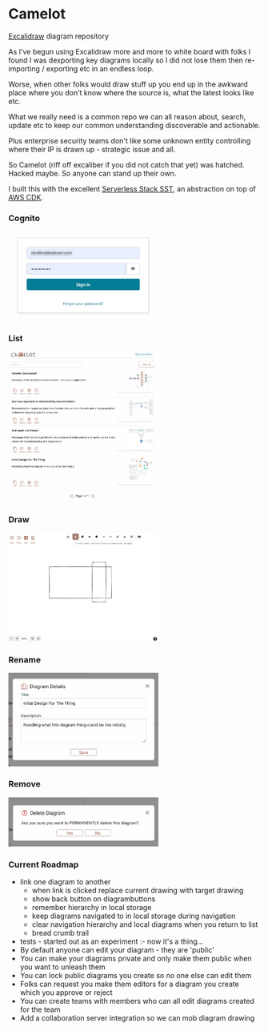# Camelot

[Excalidraw](https://excalidraw.com) diagram repository

As I've begun using Excalidraw more and more to white board with folks I found I was dexporting key diagrams locally so I did not lose them then re-importing / exporting etc in an endless loop.

Worse, when other folks would draw stuff up you end up in the awkward place where you don't know where the source is, what the latest looks like etc. 

What we really need is a common repo we can all reason about, search, update etc to keep our common understanding discoverable and actionable.

Plus enterprise security teams don't like some unknown entity controlling where their IP is drawn up - strategic issue and all.

So Camelot (riff off excaliber if you did not catch that yet) was hatched. Hacked maybe. So anyone can stand up their own.

I built this with the excellent [Serverless Stack SST](https://serverless-stack.com/), an abstraction on top of [AWS CDK](https://aws.amazon.com/cdk/).

### Cognito

<img src="/images/cognito.jpg" alt="" width="300" />

### List

<img src="/images/camelot.jpg" alt="" width="300" />

### Draw

<img src="/images/draw.jpg" alt="" width="300" />

### Rename
<img src="/images/rename.jpg" alt="" width="300" />

### Remove

<img src="/images/remove.jpg" alt="" width="300" />

### Current Roadmap
- link one diagram to another 
    - when link is clicked replace current drawing with target drawing
    - show back button on diagrambuttons
    - remember hierarchy in local storage
    - keep diagrams navigated to in local storage during navigation 
    - clear navigation hierarchy and local diagrams when you return to list
    - bread crumb trail
- tests - started out as an experiment :- now it's a thing...
- By default anyone can edit your diagram - they are 'public'
- You can make your diagrams private and only make them public when you want to unleash them
- You can lock public diagrams you create so no one else can edit them
- Folks can request you make them editors for a diagram you create which you approve or reject
- You can create teams with members who can all edit diagrams created for the team
- Add a collaboration server integration so we can mob diagram drawing

